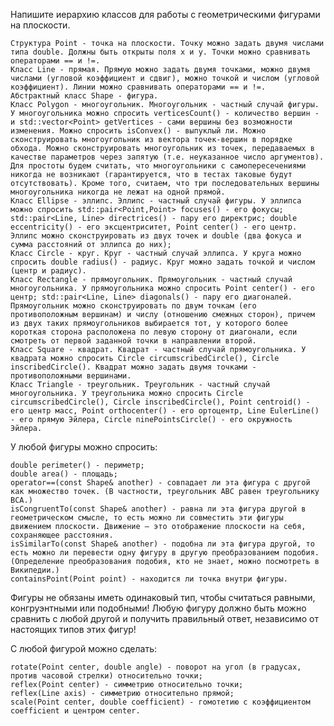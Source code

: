 

Напишите иерархию классов для работы с геометрическими фигурами на плоскости.

    Структура Point - точка на плоскости. Точку можно задать двумя числами типа double. Должны быть открыты поля x и y. Точки можно сравнивать операторами == и !=.
    Класс Line - прямая. Прямую можно задать двумя точками, можно двумя числами (угловой коэффициент и сдвиг), можно точкой и числом (угловой коэффициент). Линии можно сравнивать операторами == и !=.
    Абстрактный класс Shape - фигура.
    Класс Polygon - многоугольник. Многоугольник - частный случай фигуры. У многоугольника можно спросить verticesCount() - количество вершин - и std::vector<Point> getVertices - сами вершины без возможности изменения. Можно спросить isConvex() - выпуклый ли. Можно сконструировать многоугольник из вектора точек-вершин в порядке обхода. Можно сконструировать многоугольник из точек, передаваемых в качестве параметров через запятую (т.е. неуказанное число аргументов). Для простоты будем считать, что многоугольники с самопересечениями никогда не возникают (гарантируется, что в тестах таковые будут отсутствовать). Кроме того, считаем, что три последовательных вершины многоугольника никогда не лежат на одной прямой.
    Класс Ellipse - эллипс. Эллипс - частный случай фигуры. У эллипса можно спросить std::pair<Point,Point> focuses() - его фокусы; std::pair<Line, Line> directrices() - пару его директрис; double eccentricity() - его эксцентриситет, Point center() - его центр. Эллипс можно сконструировать из двух точек и double (два фокуса и сумма расстояний от эллипса до них);
    Класс Circle - круг. Круг - частный случай эллипса. У круга можно спросить double radius() - радиус. Круг можно задать точкой и числом (центр и радиус).
    Класс Rectangle - прямоугольник. Прямоугольник - частный случай многоугольника. У прямоугольника можно спросить Point center() - его центр; std::pair<Line, Line> diagonals() - пару его диагоналей. Прямоугольник можно сконструировать по двум точкам (его противоположным вершинам) и числу (отношению смежных сторон), причем из двух таких прямоугольников выбирается тот, у которого более короткая сторона расположена по левую сторону от диагонали, если смотреть от первой заданной точки в направлении второй.
    Класс Square - квадрат. Квадрат - частный случай прямоугольника. У квадрата можно спросить Circle circumscribedCircle(), Circle inscribedCircle(). Квадрат можно задать двумя точками - противоположными вершинами.
    Класс Triangle - треугольник. Треугольник - частный случай многоугольника. У треугольника можно спросить Circle circumscribedCircle(), Circle inscribedCircle(), Point centroid() - его центр масс, Point orthocenter() - его ортоцентр, Line EulerLine() - его прямую Эйлера, Circle ninePointsCircle() - его окружность Эйлера.

У любой фигуры можно спросить:

    double perimeter() - периметр;
    double area() - площадь;
    operator==(const Shape& another) - совпадает ли эта фигура с другой как множество точек. (В частности, треугольник ABC равен треугольнику BCA.)
    isCongruentTo(const Shape& another) - равна ли эта фигура другой в геометрическом смысле, то есть можно ли совместить эти фигуры движением плоскости. Движение – это отображение плоскости на себя, сохраняющее расстояния.
    isSimilarTo(const Shape& another) - подобна ли эта фигура другой, то есть можно ли перевести одну фигуру в другую преобразованием подобия. (Определение преобразования подобия, кто не знает, можно посмотреть в Википедии.)
    containsPoint(Point point) - находится ли точка внутри фигуры.

Фигуры не обязаны иметь одинаковый тип, чтобы считаться равными, конгруэнтными или подобными! Любую фигуру должно быть можно сравнить с любой другой и получить правильный ответ, независимо от настоящих типов этих фигур!

С любой фигурой можно сделать:

    rotate(Point center, double angle) - поворот на угол (в градусах, против часовой стрелки) относительно точки;
    reflex(Point center) - симметрию относительно точки;
    reflex(Line axis) - симметрию относительно прямой;
    scale(Point center, double coefficient) - гомотетию с коэффициентом coefficient и центром center.

